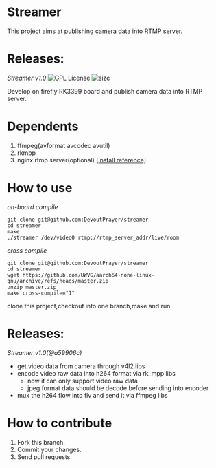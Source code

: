 # Streamer

This project aims at publishing camera data into RTMP server.

# Releases:
*Streamer v1.0*
![GPL License](https://img.shields.io/github/license/DevoutPrayer/streamer) ![size](https://img.shields.io/github/repo-size/DevoutPrayer/streamer) 

Develop on firefly RK3399 board and publish camera data into RTMP server.
# Dependents
1. ffmpeg(avformat avcodec avutil)
2. rkmpp
3. nginx rtmp server(optional) [[install reference]](https://blog.csdn.net/qq_32739503/article/details/83064132)
# How to use
*on-board compile*
```
git clone git@github.com:DevoutPrayer/streamer
cd streamer
make
./streamer /dev/video0 rtmp://rtmp_server_addr/live/room
```
*cross compile*
```
git clone git@github.com:DevoutPrayer/streamer
cd streamer 
wget https://github.com/UWVG/aarch64-none-linux-gnu/archive/refs/heads/master.zip
unzip master.zip
make cross-compile="1"
```
clone this project,checkout into one branch,make and run
# Releases:
*Streamer v1.0(@a59906c)*
- get video data from camera through v4l2 libs
- encode video raw data into h264 format via rk_mpp libs
  - now it can only support video raw data
  - jpeg format data should be decode before sending into encoder
- mux the h264 flow into flv and send it via ffmpeg libs

# How to contribute
1. Fork this branch.
2. Commit your changes.
3. Send pull requests.


